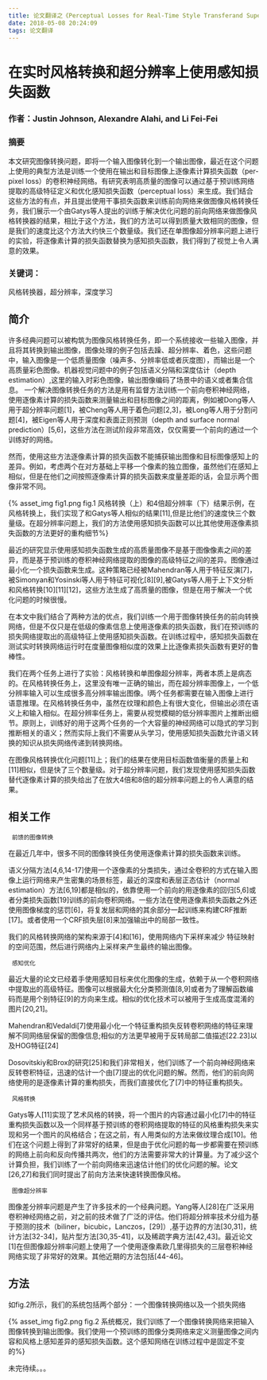 ```yaml
---
title: 论文翻译之《Perceptual Losses for Real-Time Style Transferand Super-Resolution》
date: 2018-05-08 20:24:09
tags: 论文翻译
---
```

# 在实时风格转换和超分辨率上使用感知损失函数

### 作者：Justin Johnson, Alexandre Alahi, and Li Fei-Fei

### 摘要

本文研究图像转换问题，即将一个输入图像转化到一个输出图像，最近在这个问题上使用的典型方法是训练一个使用在输出和目标图像上逐像素计算损失函数（per-pixel loss）的卷积神经网络。有研究表明高质量的图像可以通过基于预训练网络提取的高级特征定义和优化感知损失函数（perceptual loss）来生成。我们结合这些方法的有点，并且提出使用干事损失函数来训练前向网络来做图像风格转换任务，我们展示一个由Gatys等人提出的训练于解决优化问题的前向网络来做图像风格转换器的结果，相比于这个方法，我们的方法可以得到质量大致相同的图像，但是我们的速度比这个方法大约快三个数量级。我们还在单图像超分辨率问题上进行的实验，将逐像素计算的损失函数替换为感知损失函数，我们得到了视觉上令人满意的效果。

### 关键词：

风格转换器，超分辨率，深度学习

## 简介

许多经典问题可以被构筑为图像风格转换任务，即一个系统接收一些输入图像，并且将其转换到输出图像，图像处理的例子包括去躁、超分辨率、着色，这些问题中，输入图像是一个低质量图像（噪声多、分辨率低或者灰度图），而输出是一个高质量彩色图像。机器视觉问题中的例子包括语义分隔和深度估计（depth estimation）,这里的输入时彩色图像，输出图像编码了场景中的语义或者集合信息。
一个解决图像转换任务的方法是用有监督方法训练一个前向卷积神经网络，使用逐像素计算的损失函数来测量输出和目标图像之间的距离，例如被Dong等人用于超分辨率问题[1]，被Cheng等人用于着色问题[2,3]，被Long等人用于分割问题[4]，被Eigen等人用于深度和表面正则预测（depth and surface normal prediction）[5,6]，这些方法在测试阶段非常高效，仅仅需要一个前向的通过一个训练好的网络。

然而，使用这些方法逐像素计算的损失函数不能捕获输出图像和目标图像感知上的差异。例如，考虑两个在对方基础上平移一个像素的独立图像，虽然他们在感知上相似，但是在他们之间按照逐像素计算的损失函数来度量差距的话，会显示两个图像非常不同。

{% asset_img fig1.png fig.1 风格转换（上）和4倍超分辨率（下）结果示例，在风格转换上，我们实现了和Gatys等人相似的结果[11],但是比他们的速度快三个数量级。在超分辨率问题上，我们的方法使用感知损失函数可以比其他使用逐像素损失函数的方法更好的重构细节%}

最近的研究显示使用感知损失函数生成的高质量图像不是基于图像像素之间的差异，而是基于预训练的卷积神经网络提取的图像的高级特征之间的差异。图像通过最小化一个损失函数来生成。这种策略已经被Mahendran等人用于特征反演[7]，被Simonyan和Yosinski等人用于特征可视化[8][9],被Gatys等人用于上下文分析和风格转换[10][11][12]，这些方法生成了高质量的图像，但是在用于解决一个优化问题的时候很慢。

在本文中我们结合了两种方法的优点，我们训练一个用于图像转换任务的前向转换网络，但是不仅只是在低级的像素信息上使用逐像素的损失函数，我们在预训练的损失网络提取出的高级特征上使用感知损失函数。在训练过程中，感知损失函数在测试实时转换网络运行时在度量图像相似度的效果上比逐像素损失函数有更好的鲁棒性。

我们在两个任务上进行了实验：风格转换和单图像超分辨率，两者本质上是病态的。在风格转换任务上，这里没有唯一正确的输出，而在超分辨率图像上，一个低分辨率输入可以生成很多高分辨率输出图像。l两个任务都需要在输入图像上进行语意推理。在风格转换任务中，虽然在纹理和颜色上有很大变化，但输出必须在语义上和输入相似。在超分辨率任务上，需要从视觉模糊的低分辨率图片上推断出细节。原则上，训练好的用于这两个任务的一个大容量的神经网络可以隐式的学习到推断相关的语义；然而实际上我们不需要从头学习，使用感知损失函数允许语义转换的知识从损失网络传递到转换网络。

在图像风格转换优化问题[11]上；我们的结果在使用目标函数值衡量的质量上和[11]相似，但是快了三个数量级。对于超分辨率问题，我们发现使用感知损失函数替代逐像素计算的损失给出了在放大4倍和8倍的超分辨率问题上的令人满意的结果。

## 相关工作

     前馈的图像转换

在最近几年中，很多不同的图像转换任务使用逐像素计算的损失函数来训练。

语义分隔方法[4,6,14-17]使用一个逐像素的分类损失，通过全卷积的方式在输入图像上运行网络来产生密集的场景标签，最近的深度和表层正态估计（normal estimation）方法[6,19]都是相似的，依靠使用一个前向的用逐像素的回归[5,6]或者分类损失函数[19]训练的前向卷积网络。一些方法在使用逐像素损失函数之外还使用图像梯度的惩罚[6]，将复发层和网络的其余部分一起训练来构建CRF推断[17]。或者使用一个CRF损失层[8]来加强输出中的局部一致性。

我们的风格转换网络的架构来源于[4]和[16]，使用网络内下采样来减少
特征映射的空间范围，然后进行网络内上采样来产生最终的输出图像。

     感知优化

最近大量的论文已经着手使用感知目标来优化图像的生成，依赖于从一个卷积网络中提取出的高级特征。图像可以根据最大化分类预测值[8,9]或者为了理解函数编码而是用个别特征[9]的方向来生成。相似的优化技术可以被用于生成高度混淆的图片[20,21]。

Mahendran和Vedaldi[7]使用最小化一个特征重构损失反转卷积网络的特征来理解不同网络层保留的图像信息;相似的方法更早被用于反转局部二值描述[22.23]以及HOG特征[24]

Dosovitskiy和Brox的研究[25]和我们非常相关，他们训练了一个前向神经网络来反转卷积特征，迅速的估计一个由[7]提出的优化问题的解。然而，他们的前向网络使用的是逐像素计算的重构损失，而我们直接优化了[7]中的特征重构损失。

     风格转换

Gatys等人[11]实现了艺术风格的转换，将一个图片的内容通过最小化[7]中的特征重构损失函数以及一个同样基于预训练的卷积网络提取的特征的风格重构损失来实现和另一个图片的风格结合；在这之前，有人用类似的方法来做纹理合成[10]。他们在这个问题上得到了非常好的结果，但是由于优化问题的每一步都需要在预训练的网络上前向和反向传播共两次，他们的方法需要非常大的计算量。为了减少这个计算负担，我们训练了一个前向网络来迅速估计他们的优化问题的解。论文[26,27]和我们同时提出了前向方法来快速转换图像风格。

     图像超分辨率

图像差分辨率问题是产生了许多技术的一个经典问题。Yang等人[28]在广泛采用卷积神经网络之前，对之前的技术做了广泛的评估。他们将超分辨率技术分组为基于预测的技术（biliner，bicubic，Lanczos，[29]）,基于边界的方法[30,31]，统计方法[32-34]，贴片型方法[30,35-41]，以及稀疏字典方法[42,43]。最近论文[1]在但图像超分辨率问题上使用了一个使用逐像素欧几里得损失的三层卷积神经网络实现了非常好的效果。其他近期的方法包括[44-46]。

## 方法

如fig.2所示，我们的系统包括两个部分：一个图像转换网络以及一个损失网络

{% asset_img fig2.png fig.2 系统概况，我们训练了一个图像转换网络来把输入图像转换到输出图像。我们使用一个预训练的图像分类网络来定义测量图像之间内容和风格上感知差异的感知损失函数。这个感知网络在训练过程中是固定不变的%}


未完待续。。。